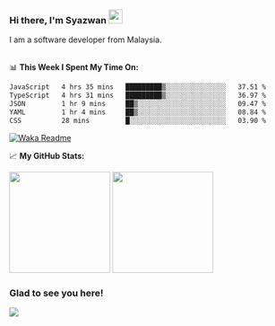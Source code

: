 ### Hi there, I'm Syazwan <img src="https://media.giphy.com/media/hvRJCLFzcasrR4ia7z/giphy.gif" width="25px">
I am a software developer from Malaysia.
<br/><br/>

📊 **This Week I Spent My Time On:**
<!--START_SECTION:waka-->

```txt
JavaScript   4 hrs 35 mins   █████████▒░░░░░░░░░░░░░░░   37.51 %
TypeScript   4 hrs 31 mins   █████████▒░░░░░░░░░░░░░░░   36.97 %
JSON         1 hr 9 mins     ██▒░░░░░░░░░░░░░░░░░░░░░░   09.47 %
YAML         1 hr 4 mins     ██▒░░░░░░░░░░░░░░░░░░░░░░   08.84 %
CSS          28 mins         █░░░░░░░░░░░░░░░░░░░░░░░░   03.90 %
```

<!--END_SECTION:waka-->
[![Waka Readme](https://github.com/syazwanz/syazwanz/actions/workflows/wakatime.yml/badge.svg)](https://github.com/syazwanz/syazwanz/actions/workflows/wakatime.yml)

📈 **My GitHub Stats:**

<p>
  <img height="180em" src="https://github-readme-stats.vercel.app/api?username=syazwanz&show_icons=true&hide_border=false&&count_private=true&include_all_commits=true" />
  <img height="180em" src="https://github-readme-stats.vercel.app/api/top-langs/?username=syazwanz&exclude_repo=KNN-Image-Classification&show_icons=true&hide_border=false&layout=compact&langs_count=8"/>
</p>

### Glad to see you here!
![](https://visitor-badge.glitch.me/badge?page_id=syazwanz.syazwanz)
